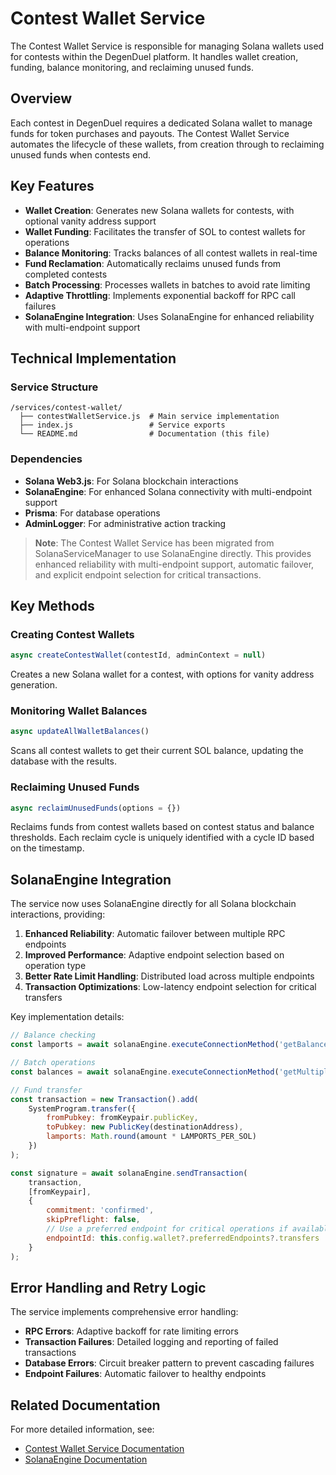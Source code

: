 # Contest Wallet Service

The Contest Wallet Service is responsible for managing Solana wallets used for contests within the DegenDuel platform. It handles wallet creation, funding, balance monitoring, and reclaiming unused funds.

## Overview

Each contest in DegenDuel requires a dedicated Solana wallet to manage funds for token purchases and payouts. The Contest Wallet Service automates the lifecycle of these wallets, from creation through to reclaiming unused funds when contests end.

## Key Features

- **Wallet Creation**: Generates new Solana wallets for contests, with optional vanity address support
- **Wallet Funding**: Facilitates the transfer of SOL to contest wallets for operations
- **Balance Monitoring**: Tracks balances of all contest wallets in real-time
- **Fund Reclamation**: Automatically reclaims unused funds from completed contests
- **Batch Processing**: Processes wallets in batches to avoid rate limiting
- **Adaptive Throttling**: Implements exponential backoff for RPC call failures
- **SolanaEngine Integration**: Uses SolanaEngine for enhanced reliability with multi-endpoint support

## Technical Implementation

### Service Structure

```
/services/contest-wallet/
  ├── contestWalletService.js  # Main service implementation
  ├── index.js                 # Service exports
  └── README.md                # Documentation (this file)
```

### Dependencies

- **Solana Web3.js**: For Solana blockchain interactions
- **SolanaEngine**: For enhanced Solana connectivity with multi-endpoint support
- **Prisma**: For database operations
- **AdminLogger**: For administrative action tracking

> **Note**: The Contest Wallet Service has been migrated from SolanaServiceManager to use SolanaEngine directly. This provides enhanced reliability with multi-endpoint support, automatic failover, and explicit endpoint selection for critical transactions.

## Key Methods

### Creating Contest Wallets

```javascript
async createContestWallet(contestId, adminContext = null)
```

Creates a new Solana wallet for a contest, with options for vanity address generation.

### Monitoring Wallet Balances

```javascript
async updateAllWalletBalances()
```

Scans all contest wallets to get their current SOL balance, updating the database with the results.

### Reclaiming Unused Funds

```javascript
async reclaimUnusedFunds(options = {})
```

Reclaims funds from contest wallets based on contest status and balance thresholds. Each reclaim cycle is uniquely identified with a cycle ID based on the timestamp.

## SolanaEngine Integration

The service now uses SolanaEngine directly for all Solana blockchain interactions, providing:

1. **Enhanced Reliability**: Automatic failover between multiple RPC endpoints
2. **Improved Performance**: Adaptive endpoint selection based on operation type
3. **Better Rate Limit Handling**: Distributed load across multiple endpoints
4. **Transaction Optimizations**: Low-latency endpoint selection for critical transfers

Key implementation details:

```javascript
// Balance checking
const lamports = await solanaEngine.executeConnectionMethod('getBalance', publicKey);

// Batch operations
const balances = await solanaEngine.executeConnectionMethod('getMultipleAccountsInfo', publicKeys);

// Fund transfer
const transaction = new Transaction().add(
    SystemProgram.transfer({
        fromPubkey: fromKeypair.publicKey,
        toPubkey: new PublicKey(destinationAddress),
        lamports: Math.round(amount * LAMPORTS_PER_SOL)
    })
);

const signature = await solanaEngine.sendTransaction(
    transaction, 
    [fromKeypair], 
    {
        commitment: 'confirmed',
        skipPreflight: false,
        // Use a preferred endpoint for critical operations if available
        endpointId: this.config.wallet?.preferredEndpoints?.transfers
    }
);
```

## Error Handling and Retry Logic

The service implements comprehensive error handling:

- **RPC Errors**: Adaptive backoff for rate limiting errors
- **Transaction Failures**: Detailed logging and reporting of failed transactions
- **Database Errors**: Circuit breaker pattern to prevent cascading failures
- **Endpoint Failures**: Automatic failover to healthy endpoints

## Related Documentation

For more detailed information, see:
- [Contest Wallet Service Documentation](../_docs/contest_wallet_service/README.md)
- [SolanaEngine Documentation](../_docs/solana_engine_service/README.md)